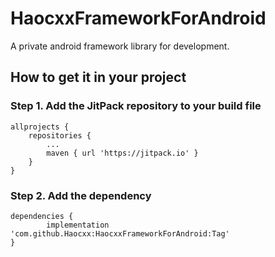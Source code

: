 # HaocxxFrameworkForAndroid
A private android framework library for development.
## How to get it in your project
### Step 1. Add the JitPack repository to your build file
	allprojects {
		repositories {
			...
			maven { url 'https://jitpack.io' }
		}
	}
### Step 2. Add the dependency
	dependencies {
	        implementation 'com.github.Haocxx:HaocxxFrameworkForAndroid:Tag'
	}
